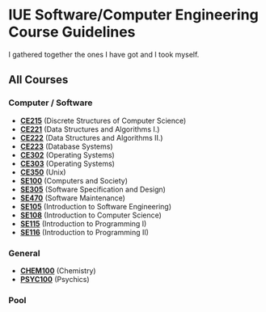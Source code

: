 # IUE Software/Computer Engineering Course Guidelines
I gathered together the ones I have got and I took myself. 

## All Courses

### Computer / Software 
- [**CE215**](https://drive.google.com/open?id=1r0ZbyqK-qVfTNSAoOZEm0xVdZ1yWt9R5) (Discrete Structures of Computer Science)
- [**CE221**](https://drive.google.com/open?id=1Mvhl3t3E0IjJcoIckXRAlDieBPKTy9sC) (Data Structures and Algorithms I.)
- [**CE222**](https://drive.google.com/open?id=1usUPC3_R2OrKdMZMUyKO1vTF4wG9-9PT) (Data Structures and Algorithms II.)
- [**CE223**](https://drive.google.com/open?id=1aq5PuukIpYpLMM0gATiVVEs4dVpB8MYO) (Database Systems)
- [**CE302**](https://drive.google.com/open?id=1QKzH_0-RH2Sf7ibEgk1rl55Mc3G1uaOp) (Operating Systems)
- [**CE303**](https://drive.google.com/open?id=1uNPVUAs-DYBjpj5ZMQcDYfoMzgBNyjdD) (Operating Systems)
- [**CE350**](https://drive.google.com/open?id=1DVKsxm5kjrA8PgqDeAlylmbvd1HPQR-F) (Unix)
- [**SE100**](https://drive.google.com/open?id=1tXmcmpa5gRcQVxPK2A0u70-r0fboK45L) (Computers and Society)
- [**SE305**](https://drive.google.com/open?id=1JTddoVV-YgdAjseCn5U6FGetFQxphbG2) (Software Specification and Design)
- [**SE470**](https://drive.google.com/open?id=1FgJLv8NUzLxMogv15zFjYzlJBOxQQ7ZL) (Software Maintenance)
- [**SE105**](https://drive.google.com/open?id=17VFd3G2dvzCHJFN1d1Zc17qNFB8108Fy) (Introduction to Software Engineering)
- [**SE108**](https://drive.google.com/open?id=1bjlxipRWWG_7Sl6CetwNched_Iuw1S-g) (Introduction to Computer Science)
- [**SE115**](https://drive.google.com/open?id=1ep1uV8U746kQA8_nPugb_4LDGYJ0w92-) (Introduction to Programming I)
- [**SE116**](https://drive.google.com/open?id=1qVOnHEu_HD4Sg0Olacm57XgdLoosJmD0) (Introduction to Programming II)


### General
- [**CHEM100**](https://drive.google.com/open?id=1heXVTdJcauLmm43uTx14mbxEE9QVtJPc) (Chemistry)
- [**PSYC100**](https://drive.google.com/open?id=1uIvgCoD1b1oQ_rrvIaVr35uqZvyZLiaS) (Psychics)


### Pool

